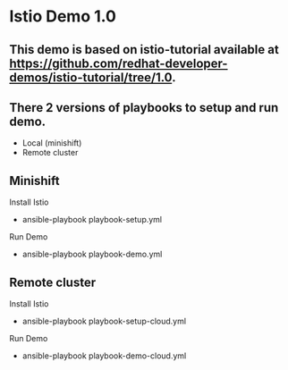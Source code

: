# Istio Demo 1.0

## This demo is based on istio-tutorial available at https://github.com/redhat-developer-demos/istio-tutorial/tree/1.0.

## There 2 versions of playbooks to setup and run demo.
* Local (minishift)
* Remote cluster

## Minishift
Install Istio
* ansible-playbook playbook-setup.yml

Run Demo
* ansible-playbook playbook-demo.yml

## Remote cluster
Install Istio
* ansible-playbook playbook-setup-cloud.yml

Run Demo
* ansible-playbook playbook-demo-cloud.yml



